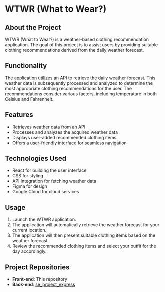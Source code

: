 # WTWR (What to Wear?) 

## About the Project

WTWR (What to Wear?) is a weather-based clothing recommendation application. The goal of this project is to assist users by providing suitable clothing recommendations derived from the daily weather forecast.

## Functionality

The application utilizes an API to retrieve the daily weather forecast. This weather data is subsequently processed and analyzed to determine the most appropriate clothing recommendations for the user. The recommendations consider various factors, including temperature in both Celsius and Fahrenheit.

## Features

- Retrieves weather data from an API
- Processes and analyzes the acquired weather data
- Displays user-added recommended clothing items
- Offers a user-friendly interface for seamless navigation

## Technologies Used

- React for building the user interface
- CSS for styling
- API Integration for fetching weather data
- Figma for design
- Google Cloud for cloud services

## Usage

1. Launch the WTWR application.
2. The application will automatically retrieve the weather forecast for your current location.
3. The application will then present suitable clothing items based on the weather forecast.
4. Review the recommended clothing items and select your outfit for the day accordingly.

## Project Repositories

- **Front-end**: This repository
- **Back-end**: [se_project_express](http://github.com/amay0808/se_project_express.git)
